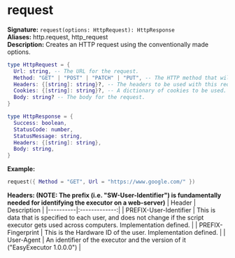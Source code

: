 # request
**Signature:** `request(options: HttpRequest): HttpResponse` <br>
**Aliases:** http.request, http_request <br>
**Description:** Creates an HTTP request using the conventionally made options. <br>
```lua
type HttpRequest = {
  Url: string, -- The URL for the request.
  Method: "GET" | "POST" | "PATCH" | "PUT", -- The HTTP method that will be used by this request. Often GET or POST.
  Headers: {[string]: string}?, -- The headers to be used with this request.
  Cookies: {[string]: string}?, -- A dictionary of cookies to be used.
  Body: string? -- The body for the request.
}

type HttpResponse = {
  Success: boolean,
  StatusCode: number,
  StatusMessage: string,
  Headers: {[string]: string},
  Body: string,
}
```
**Example:**
```lua
request({ Method = "GET", Url = "https://www.google.com/" })
```

**Headers: (NOTE: The prefix (i.e. "SW-User-Identifier") is fundamentally needed for identifying the executor on a web-server)**
| Header   |  Description  |
|----------|:-------------:|
| PREFIX-User-Identifier |  This is data that is specified to each user, and does not change if the script executor gets used across computers. Implementation defined. |
| PREFIX-Fingerprint |    This is the Hardware ID of the user. Implementation defined.   |
| User-Agent | An identifier of the executor and the version of it ("EasyExecutor 1.0.0.0") |